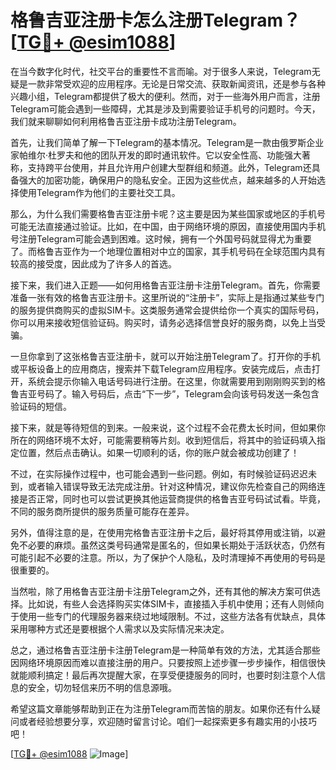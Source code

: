 # 格鲁吉亚注册卡怎么注册Telegram？[[TG💪+ @esim1088](https://t.me/s/esim1088)]

在当今数字化时代，社交平台的重要性不言而喻。对于很多人来说，Telegram无疑是一款非常受欢迎的应用程序。无论是日常交流、获取新闻资讯，还是参与各种兴趣小组，Telegram都提供了极大的便利。然而，对于一些海外用户而言，注册Telegram可能会遇到一些障碍，尤其是涉及到需要验证手机号的问题时。今天，我们就来聊聊如何利用格鲁吉亚注册卡成功注册Telegram。

首先，让我们简单了解一下Telegram的基本情况。Telegram是一款由俄罗斯企业家帕维尔·杜罗夫和他的团队开发的即时通讯软件。它以安全性高、功能强大著称，支持跨平台使用，并且允许用户创建大型群组和频道。此外，Telegram还具备强大的加密功能，确保用户的隐私安全。正因为这些优点，越来越多的人开始选择使用Telegram作为他们的主要社交工具。

那么，为什么我们需要格鲁吉亚注册卡呢？这主要是因为某些国家或地区的手机号可能无法直接通过验证。比如，在中国，由于网络环境的原因，直接使用国内手机号注册Telegram可能会遇到困难。这时候，拥有一个外国号码就显得尤为重要了。而格鲁吉亚作为一个地理位置相对中立的国家，其手机号码在全球范围内具有较高的接受度，因此成为了许多人的首选。

接下来，我们进入正题——如何用格鲁吉亚注册卡注册Telegram。首先，你需要准备一张有效的格鲁吉亚注册卡。这里所说的“注册卡”，实际上是指通过某些专门的服务提供商购买的虚拟SIM卡。这类服务通常会提供给你一个真实的国际号码，你可以用来接收短信验证码。购买时，请务必选择信誉良好的服务商，以免上当受骗。

一旦你拿到了这张格鲁吉亚注册卡，就可以开始注册Telegram了。打开你的手机或平板设备上的应用商店，搜索并下载Telegram应用程序。安装完成后，点击打开，系统会提示你输入电话号码进行注册。在这里，你就需要用到刚刚购买到的格鲁吉亚号码了。输入号码后，点击“下一步”，Telegram会向该号码发送一条包含验证码的短信。

接下来，就是等待短信的到来。一般来说，这个过程不会花费太长时间，但如果你所在的网络环境不太好，可能需要稍等片刻。收到短信后，将其中的验证码填入指定位置，然后点击确认。如果一切顺利的话，你的账户就会被成功创建了！

不过，在实际操作过程中，也可能会遇到一些问题。例如，有时候验证码迟迟未到，或者输入错误导致无法完成注册。针对这种情况，建议你先检查自己的网络连接是否正常，同时也可以尝试更换其他运营商提供的格鲁吉亚号码试试看。毕竟，不同的服务商所提供的服务质量可能存在差异。

另外，值得注意的是，在使用完格鲁吉亚注册卡之后，最好将其停用或注销，以避免不必要的麻烦。虽然这类号码通常是匿名的，但如果长期处于活跃状态，仍然有可能引起不必要的注意。所以，为了保护个人隐私，及时清理掉不再使用的号码是很重要的。

当然啦，除了用格鲁吉亚注册卡注册Telegram之外，还有其他的解决方案可供选择。比如说，有些人会选择购买实体SIM卡，直接插入手机中使用；还有人则倾向于使用一些专门的代理服务器来绕过地域限制。不过，这些方法各有优缺点，具体采用哪种方式还是要根据个人需求以及实际情况来决定。

总之，通过格鲁吉亚注册卡注册Telegram是一种简单有效的方法，尤其适合那些因网络环境原因而难以直接注册的用户。只要按照上述步骤一步步操作，相信很快就能顺利搞定！最后再次提醒大家，在享受便捷服务的同时，也要时刻注意个人信息的安全，切勿轻信来历不明的信息源哦。

希望这篇文章能够帮助到正在为注册Telegram而苦恼的朋友。如果你还有什么疑问或者经验想要分享，欢迎随时留言讨论。咱们一起探索更多有趣实用的小技巧吧！

[[TG💪+ @esim1088](https://t.me/s/esim1088) ![Image](https://i.postimg.cc/4NQfJmqS/Snipaste-2025-05-13-00-14-12.png)]